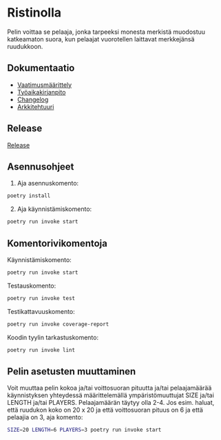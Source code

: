 # Ristinolla

Pelin voittaa se pelaaja, jonka tarpeeksi monesta merkistä muodostuu katkeamaton suora, kun pelaajat vuorotellen laittavat merkkejänsä ruudukkoon.

## Dokumentaatio

- [Vaatimusmäärittely](./dokumentaatio/vaatimusmaarittely.md)
- [Työaikakirjanpito](./dokumentaatio/tyoaikakirjanpito.md)
- [Changelog](./dokumentaatio/changelog.md)
- [Arkkitehtuuri](./dokumentaatio/arkkitehtuuri.md)

## Release

[Release](https://github.com/Emil-06737/ot-harjoitustyo/releases/tag/viikko5)

## Asennusohjeet

1. Aja asennuskomento:

```bash
poetry install
```

2. Aja käynnistämiskomento:

```bash
poetry run invoke start
```

## Komentorivikomentoja

Käynnistämiskomento:

```bash
poetry run invoke start
```

Testauskomento:

```bash
poetry run invoke test
```

Testikattavuuskomento:

```bash
poetry run invoke coverage-report
```

Koodin tyylin tarkastuskomento:

```bash
poetry run invoke lint
```

## Pelin asetusten muuttaminen

Voit muuttaa pelin kokoa ja/tai voittosuoran pituutta ja/tai pelaajamäärää käynnistyksen yhteydessä määrittelemällä ympäristömuuttujat SIZE ja/tai LENGTH ja/tai PLAYERS. Pelaajamäärän täytyy olla 2-4. Jos esim. haluat, että ruudukon koko on 20 x 20 ja että voittosuoran pituus on 6 ja että pelaajia on 3, aja komento:

```bash
SIZE=20 LENGTH=6 PLAYERS=3 poetry run invoke start
```
